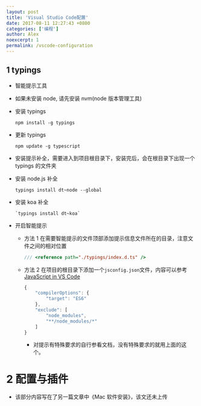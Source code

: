 ```yaml
---
layout: post
title: 'Visual Studio Code配置'
date: 2017-08-11 12:27:43 +0800
categories: ['编程']
author: Alex
noexcerpt: 1
permalink: /vscode-configuration
---
```


## 1 typings

- 智能提示工具
- 如果未安装 node, 请先安装 nvm(node 版本管理工具)
- 安装 typings
  ```
  npm install -g typings
  ```
- 更新 typings

  ```
  npm update -g typescript
  ```

- 安装提示补全，需要进入到项目根目录下，安装完后，会在根目录下出现一个 typings 的文件夹
- 安装 node.js 补全

  ```
  typings install dt~node --global
  ```

- 安装 koa 补全

  ```
  `typings install dt~koa`
  ```

- 开启智能提示

  - 方法 1 在需要智能提示的文件顶部添加提示信息文件所在的目录，注意文件之间的相对位置

    ```javascript
    /// <reference path="./typings/index.d.ts" />
    ```

  - 方法 2 在项目的根目录下添加一个`jsconfig.json`文件，内容可以参考[JavaScript in VS Code](https://code.visualstudio.com/docs/languages/javascript)

    ```javascript
    {
        "compilerOptions": {
            "target": "ES6"
        },
        "exclude": [
            "node_modules",
            "**/node_modules/*"
        ]
    }
    ```

    - 对提示有特殊要求的自行参看文档，没有特殊要求的就用上面的这个。

# 2 配置与插件

- 该部分内容写在了另一篇文章中《Mac 软件安装》，该文还未上传
